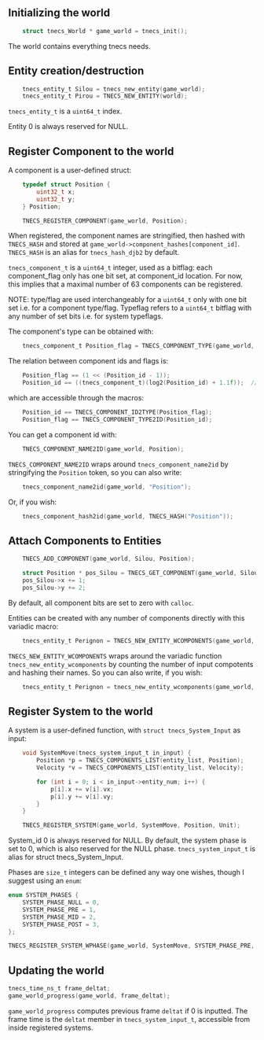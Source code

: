 
## Initializing the world
```c
    struct tnecs_World * game_world = tnecs_init();
```
The world contains everything tnecs needs.

## Entity creation/destruction
```c
    tnecs_entity_t Silou = tnecs_new_entity(game_world);
    tnecs_entity_t Pirou = TNECS_NEW_ENTITY(world);
```
```tnecs_entity_t``` is a ```uint64_t``` index. 

Entity 0 is always reserved for NULL.

## Register Component to the world
A component is a user-defined struct:
```c
    typedef struct Position {
        uint32_t x;
        uint32_t y;
    } Position;

    TNECS_REGISTER_COMPONENT(game_world, Position);
```
When registered, the component names are stringified, then hashed with ```TNECS_HASH``` and stored at ```game_world->component_hashes[component_id]```.
```TNECS_HASH``` is an alias for ```tnecs_hash_djb2``` by default.

```tnecs_component_t``` is a ```uint64_t``` integer, used as a bitflag: each component_flag only has one bit set, at component_id location. For now, this implies that a maximal number of 63 components can be registered.

NOTE: type/flag are used interchangeably for a ```uint64_t``` only with one bit set i.e. for a component type/flag. Typeflag refers to a ```uint64_t``` bitflag with any number of set bits i.e. for system typeflags. 

The component's type can be obtained with:
```c
    tnecs_component_t Position_flag = TNECS_COMPONENT_TYPE(game_world, Position); 
```

The relation between component ids and flags is:
```c
    Position_flag == (1 << (Position_id - 1));
    Position_id == ((tnecs_component_t)(log2(Position_id) + 1.1f));  // casting to int truncates to 0
```
which are accessible through the macros:
```c
    Position_id == TNECS_COMPONENT_ID2TYPE(Position_flag);
    Position_flag == TNECS_COMPONENT_TYPE2ID(Position_id);
```

You can get a component id with:
```c
    TNECS_COMPONENT_NAME2ID(game_world, Position);
```
```TNECS_COMPONENT_NAME2ID``` wraps around ```tnecs_component_name2id``` by stringifying the ```Position``` token, so you can also write:
```c
    tnecs_component_name2id(game_world, "Position");
```
Or, if you wish:
```c
    tnecs_component_hash2id(game_world, TNECS_HASH("Position"));
```

## Attach Components to Entities
```c 
    TNECS_ADD_COMPONENT(game_world, Silou, Position);
```
```c 
    struct Position * pos_Silou = TNECS_GET_COMPONENT(game_world, Silou, Position);
    pos_Silou->x += 1;
    pos_Silou->y += 2;
```
By default, all component bits are set to zero with ```calloc```.

Entities can be created with any number of components directly with this variadic macro: 
```c
    tnecs_entity_t Perignon = TNECS_NEW_ENTITY_WCOMPONENTS(game_world, Position, Unit);
```
```TNECS_NEW_ENTITY_WCOMPONENTS``` wraps around the variadic function ```tnecs_new_entity_wcomponents``` by counting the number of input compotents and hashing their names. So you can also write, if you wish:

```c
    tnecs_entity_t Perignon = tnecs_new_entity_wcomponents(game_world, 2, TNECS_HASH("Position"), TNECS_HASH("Unit"));
```

## Register System to the world
A system is a user-defined function, with ```struct tnecs_System_Input``` as input:
```c
    void SystemMove(tnecs_system_input_t in_input) {
        Position *p = TNECS_COMPONENTS_LIST(entity_list, Position);
        Velocity *v = TNECS_COMPONENTS_LIST(entity_list, Velocity);

        for (int i = 0; i < in_input->entity_num; i++) {
            p[i].x += v[i].vx;
            p[i].y += v[i].vy;
        }
    }

    TNECS_REGISTER_SYSTEM(game_world, SystemMove, Position, Unit); 
```
System_id 0 is always reserved for NULL. By default, the system phase is set to 0, which is also reserved for the NULL phase. ```tnecs_system_input_t``` is alias for struct tnecs_System_Input.

Phases are ```size_t``` integers can be defined any way one wishes, though I suggest using an ```enum```:
```c
enum SYSTEM_PHASES {
    SYSTEM_PHASE_NULL = 0,
    SYSTEM_PHASE_PRE = 1,
    SYSTEM_PHASE_MID = 2,
    SYSTEM_PHASE_POST = 3,
};

TNECS_REGISTER_SYSTEM_WPHASE(game_world, SystemMove, SYSTEM_PHASE_PRE, Position, Unit); 
```

## Updating the world
```c
tnecs_time_ns_t frame_deltat;
game_world_progress(game_world, frame_deltat);
```
```game_world_progress``` computes previous frame ```deltat``` if 0 is inputted. The frame time is the ```deltat``` member in ```tnecs_system_input_t```, accessible from inside registered systems.